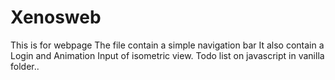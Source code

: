 # Xenosweb
This is for webpage
The file contain a simple navigation bar 
It also contain a Login and Animation Input of isometric view.
Todo list on javascript in vanilla folder..
